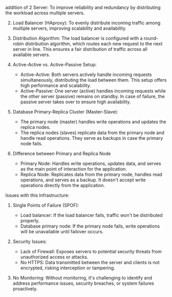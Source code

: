 addition of 2 Server: To improve reliability and redundancy by distributing the workload across multiple servers.

2. Load Balancer (HAproxy): To evenly distribute incoming traffic among multiple servers, improving scalability and availability.

3. Distribution Algorithm: The load balancer is configured with a round-robin distribution algorithm, which routes each new request to the next server in line. This ensures a fair distribution of traffic across all available servers.

4. Active-Active vs. Active-Passive Setup:
   - Active-Active: Both servers actively handle incoming requests simultaneously, distributing the load between them. This setup offers high performance and scalability.
   - Active-Passive: One server (active) handles incoming requests while the other server (passive) remains on standby. In case of failure, the passive server takes over to ensure high availability.

5. Database Primary-Replica Cluster (Master-Slave):
   - The primary node (master) handles write operations and updates the replica nodes.
   - The replica nodes (slaves) replicate data from the primary node and handle read operations. They serve as backups in case the primary node fails.

6. Difference between Primary and Replica Node
   - Primary Node: Handles write operations, updates data, and serves as the main point of interaction for the application.
   - Replica Node: Replicates data from the primary node, handles read operations, and serves as a backup. It doesn't accept write operations directly from the application.

Issues with this Infrastructure:

1. Single Points of Failure (SPOF):
   - Load balancer: If the load balancer fails, traffic won't be distributed properly.
   - Database primary node: If the primary node fails, write operations will be unavailable until failover occurs.

2. Security Issues:
   - Lack of Firewall: Exposes servers to potential security threats from unauthorized access or attacks.
   - No HTTPS: Data transmitted between the server and clients is not encrypted, risking interception or tampering.

3. No Monitoring: Without monitoring, it's challenging to identify and address performance issues, security breaches, or system failures proactively.
